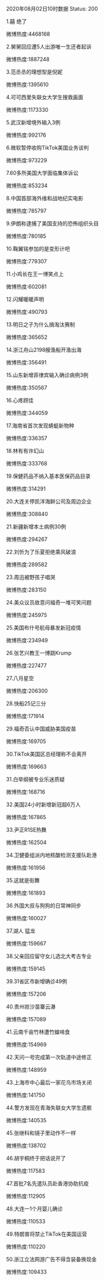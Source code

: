 2020年08月02日10时数据
Status: 200

1.囍 绝了

微博热度:4468168

2.舅舅回应遭5人出游唯一生还者起诉

微博热度:1887248

3.范丞丞的理想型是倪妮

微博热度:1395610

4.可可西里失联女大学生搜救画面

微博热度:1173330

5.武汉新增境外输入3例

微博热度:992176

6.微软暂停收购TikTok美国业务谈判

微博热度:973229

7.60多所美国大学面临集体诉讼

微博热度:853234

8.中国首部海外维和战地纪实电影

微博热度:785797

9.伊朗称逮捕了美国支持的恐怖组织头目

微博热度:780185

10.鞠翼铭参加的是变形计吧

微博热度:779307

11.小鸡长在王一博笑点上

微博热度:602081

12.闪耀暖暖声明

微博热度:490793

13.明日之子为什么搞淘汰赛制

微博热度:365652

14.浙江舟山2198艘渔船开渔出海

微博热度:356491

15.山东新增菲律宾输入确诊病例3例

微博热度:350567

16.心疼顾佳

微博热度:344059

17.海南省首次发现蜻蜓新物种

微博热度:336357

18.林有有许幻山

微博热度:333768

19.保健药品不纳入基本医保药品目录

微博热度:314291

20.大连关停凯洋海鲜公司及周边企业

微博热度:308840

21.新疆新增本土病例30例

微博热度:294267

22.刘忻为了乐夏拒绝乘风破浪

微博热度:289582

23.周迅被野孩子唱哭

微博热度:283150

24.美众议员故意问福奇一堆可笑问题

微博热度:245975

25.美国布什号航母暴发新冠疫情

微博热度:234949

26.张艺兴教王一博跳Krump

微博热度:227477

27.八月星空

微博热度:206300

28.快船25记三分

微博热度:171914

29.福奇否认中国威胁美国疫苗

微博热度:169705

30.TikTok美国区总经理称不会离开

微博热度:169663

31.白举纲被专业乐迷质疑

微博热度:168716

32.美国24小时新增新冠超6万人

微博热度:167865

33.尹正R1SE热舞

微博热度:162504

34.卫健委组派内地核酸检测支援队赴港

微博热度:161956

35.这就是街舞

微博热度:161893

36.外国大叔与狗狗的日常神同步

微博热度:160027

37.湖人 猛龙

微博热度:159667

38.父亲回应留守女儿选北大考古专业

微博热度:159145

39.31省区市新增确诊49例

微博热度:157206

40.贵州岜沙苗寨云瀑

微博热度:157089

41.云南千亩竹林遭竹蝗啃食

微博热度:154969

42.天问一号完成第一次轨道中途修正

微博热度:148959

43.上海市中心最后一家花鸟市场关闭

微博热度:141750

44.警方发现在青海失联女大学生遗骸

微博热度:140535

45.张继科和镜子里动作不一样

微博热度:138702

46.胡宇桐终于把话说开了

微博热度:117583

47.首批7名先遣队员赴香港协助抗疫

微博热度:112905

48.大连一1个月婴儿确诊

微博热度:110533

49.特朗普将禁止TikTok在美国运营

微博热度:110220

50.浙江立法网游广告不得含装备换现金

微博热度:109433

